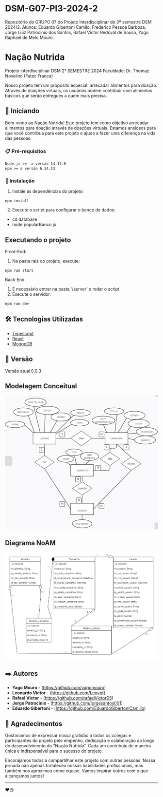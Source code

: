 # DSM-G07-PI3-2024-2
Repositório do GRUPO 07 do Projeto Interdisciplinar do 3º semestre DSM 2024/2. Alunos: Eduardo Gibertoni Camilo, Frederico Pessoa Barbosa, Jorge Luiz Patrocínio dos Santos, Rafael Victor Redoval de Sousa, Yago Raphael de Melo Mouro.

# Nação Nutrida

Projeto interdisciplinar DSM 2° SEMESTRE 2024 
Faculdade: Dr. Thomaz Novelino (Fatec Franca) 

Nosso projeto tem um propósito especial: arrecadar alimentos para doação. Através de doações virtuais, os usuários podem contribuir com alimentos básicos que serão entregues a quem mais precisa.

## 🚀 Iniciando

Bem-vindo ao Nação Nutrida! Este projeto tem como objetivo arrecadar alimentos para doação através de doações virtuais. Estamos ansiosos para que você contribua para este projeto e ajude a fazer uma diferença na vida das pessoas.

### 📋 Pré-requisitos

```
Node.js >=  a versão 14.17.0
npm >= a versão 6.14.13
```

### 🔧 Instalação

1. Instale as dependências do projeto:
```
npm install
```

2. Execute o script para configurar o banco de dados:
  * cd database
  * node popularBanco.js

## Executando o projeto

Front-End:
1. Na pasta raiz do projeto, execute:
```
npm run start
```

Back-End: 
1. É necessário entrar na pasta '/server' e rodar o script
2. Execute o servidor:
```
npm run dev
```

## 🛠️ Tecnologias Utilizadas

* [Typescript](https://www.typescriptlang.org/)
* [React](https://react.dev/)
* [MongoDB](https://www.youtube.com/watch?v=fmerTu7dWk8)


## 📌 Versão

Versão atual 0.0.3

## Modelagem Conceitual

<img src="public/assets/modelagem banco/modelagemConceitual.png">

## Diagrama NoAM

<img src="docs/NoAM.png">

## ✒️ Autores

* **Yago Mouro** - (https://github.com/yagomouro)
* **Leonardo Victor** - (https://github.com/Leovpf)
* **Rafael Victor** - (https://github.com/rafaelVictor05)
* **Jorge Patrocinio** - (https://github.com/jorgesantos001)
* **Eduardo Gibertoni** - (https://github.com/EduardoGibertoniCamillo)


## 🎁 Agradecimentos

Gostaríamos de expressar nossa gratidão a todos os colegas e participantes do projeto pelo empenho, dedicação e colaboração ao longo do desenvolvimento do "Nação Nutrida". Cada um contribuiu de maneira única e indispensável para o sucesso do projeto.

Encorajamos todos a compartilhar este projeto com outras pessoas. Nossa jornada não apenas fortaleceu nossas habilidades profissionais, mas também nos aproximou como equipe. Vamos inspirar outros com o que alcançamos juntos!

---
❤️😊
